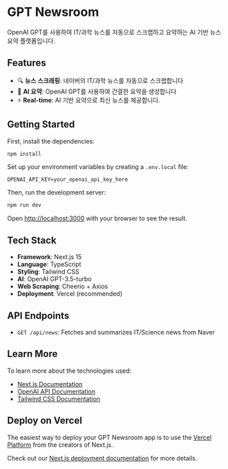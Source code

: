 # GPT Newsroom

OpenAI GPT를 사용하여 IT/과학 뉴스를 자동으로 스크랩하고 요약하는 AI 기반 뉴스 요약 플랫폼입니다.

## Features

- 🔍 **뉴스 스크래핑**: 네이버의 IT/과학 뉴스를 자동으로 스크랩합니다
- 🤖 **AI 요약**: OpenAI GPT를 사용하여 간결한 요약을 생성합니다
- ⚡ **Real-time**: AI 기반 요약으로 최신 뉴스를 제공합니다.

## Getting Started

First, install the dependencies:

```bash
npm install
```

Set up your environment variables by creating a `.env.local` file:

```env
OPENAI_API_KEY=your_openai_api_key_here
```

Then, run the development server:

```bash
npm run dev
```

Open [http://localhost:3000](http://localhost:3000) with your browser to see the result.

## Tech Stack

- **Framework**: Next.js 15
- **Language**: TypeScript
- **Styling**: Tailwind CSS
- **AI**: OpenAI GPT-3.5-turbo
- **Web Scraping**: Cheerio + Axios
- **Deployment**: Vercel (recommended)

## API Endpoints

- `GET /api/news`: Fetches and summarizes IT/Science news from Naver

## Learn More

To learn more about the technologies used:

- [Next.js Documentation](https://nextjs.org/docs)
- [OpenAI API Documentation](https://platform.openai.com/docs)
- [Tailwind CSS Documentation](https://tailwindcss.com/docs)

## Deploy on Vercel

The easiest way to deploy your GPT Newsroom app is to use the [Vercel Platform](https://vercel.com/new?utm_medium=default-template&filter=next.js&utm_source=create-next-app&utm_campaign=create-next-app-readme) from the creators of Next.js.

Check out our [Next.js deployment documentation](https://nextjs.org/docs/app/building-your-application/deploying) for more details.
